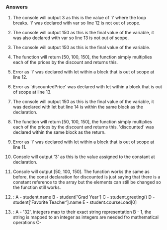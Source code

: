 ### Answers

1. The console will output 3 as this is the value of 'i' where the loop breaks. 'i' was declared with var so line 12 is not out of scope.
2. The console will output 150 as this is the final value of the variable, it was also declared with var so line 13 is not out of scope.
3. The console will output 150 as this is the final value of the variable.
4. The function will return [50, 100, 150], the function simply multiplies each of the prices by the discount and returns this. 
5. Error as 'i' was declared with let within a block that is out of scope at line 12.
6. Error as 'discountedPrice' was declared with let within a block that is out of scope at line 13.
7. The console will output 150 as this is the final value of the variable, it was declared with let but line 14 is within the same block as the declaration.
8. The function will return [50, 100, 150], the function simply multiplies each of the prices by the discount and returns this. 'discounted' was declared within the same block as the return.
9. Error as 'i' was declared with let within a block that is out of scope at line 11.
10.  Console will output '3' as this is the value assigned to the constant at declaration.
11.  Console will output [50, 100, 150]. The function works the same as before, the const declaration for discounted is just saying that there is a constant reference to the array but the elements can still be changed so the function still works.

12. :
A - student.name
B - student['Grad Year']
C - student.greeting()
D - student['Favorite Teacher'].name
E - student.courseLoad[0]

13. :
A - '32', integers map to their exact string representation
B - 1, the string is mapped to an integer as integers are needed fro mathematical operations
C- 
